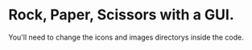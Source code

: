 # Rock, Paper, Scissors with a GUI.

You'll need to change the icons and images directorys inside the code.
